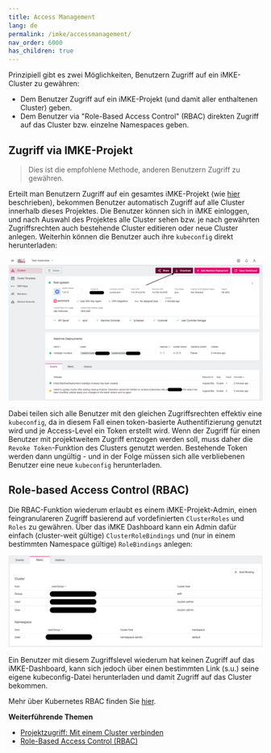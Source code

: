 ```yaml
---
title: Access Management
lang: de
permalink: /imke/accessmanagement/
nav_order: 6000
has_children: true
---
```

<!-- LTeX:  language=de-DE -->

Prinzipiell gibt es zwei Möglichkeiten, Benutzern Zugriff auf ein iMKE-Cluster zu gewähren:

* Dem Benutzer Zugriff auf ein iMKE-Projekt (und damit aller enthaltenen Cluster) geben.
* Dem Benutzer via "Role-Based Access Control" (RBAC) direkten Zugriff auf das Cluster bzw. einzelne Namespaces geben.

## Zugriff via IMKE-Projekt

> Dies ist die empfohlene Methode, anderen Benutzern Zugriff zu gewähren.

Erteilt man Benutzern Zugriff auf ein gesamtes iMKE-Projekt (wie [hier](/imke/managingprojects/creatingaproject/) beschrieben), bekommen Benutzer automatisch Zugriff auf alle Cluster innerhalb dieses Projektes. Die Benutzer können sich in iMKE einloggen, und nach Auswahl des Projektes alle Cluster sehen bzw. je nach gewährten Zugriffsrechten auch bestehende Cluster editieren oder neue Cluster anlegen. Weiterhin können die Benutzer auch ihre `kubeconfig` direkt herunterladen:

![Download kubeconfig](download_kubeconfig.png)

Dabei teilen sich alle Benutzer mit den gleichen Zugriffsrechten effektiv eine `kubeconfig`, da in diesem Fall einen token-basierte Authentifizierung genutzt wird und je Access-Level ein Token erstellt wird. Wenn der Zugriff für einen Benutzer mit projektweitem Zugriff entzogen werden soll, muss daher die `Revoke Token`-Funktion des Clusters genutzt werden. Bestehende Token werden dann ungültig - und in der Folge müssen sich alle verbliebenen Benutzer eine neue `kubeconfig` herunterladen.

## Role-based Access Control (RBAC)

Die RBAC-Funktion wiederum erlaubt es einem iMKE-Projekt-Admin, einen feingranulareren Zugriff basierend auf vordefinierten `ClusterRoles` und `Roles` zu gewähren. Über das iMKE Dashboard kann ein Admin dafür einfach (cluster-weit gültige) `ClusterRoleBindings` und (nur in einem bestimmten Namespace gültige) `RoleBindings` anlegen:

![RBAC option](rbac.png)

Ein Benutzer mit diesem Zugriffslevel wiederum hat keinen Zugriff auf das iMKE-Dashboard, kann sich jedoch über einen bestimmten Link (s.u.) seine eigene kubeconfig-Datei herunterladen und damit Zugriff auf das Cluster bekommen.

Mehr über Kubernetes RBAC finden Sie [hier](https://kubernetes.io/docs/reference/access-authn-authz/rbac/).

**Weiterführende Themen**
* [Projektzugriff: Mit einem Cluster verbinden](/imke/accessmanagement/connectingtoacluster/)
* [Role-Based Access Control (RBAC)](/imke/accessmanagement/usingrbac/)
